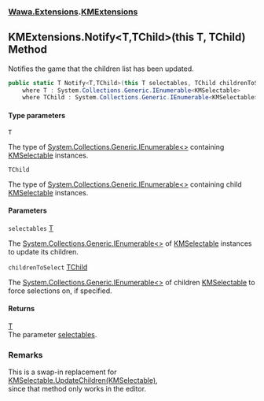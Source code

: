 ### [Wawa.Extensions](Wawa.Extensions.md 'Wawa.Extensions').[KMExtensions](KMExtensions.md 'Wawa.Extensions.KMExtensions')

## KMExtensions.Notify<T,TChild>(this T, TChild) Method

Notifies the game that the children list has been updated.

```csharp
public static T Notify<T,TChild>(this T selectables, TChild childrenToSelect)
    where T : System.Collections.Generic.IEnumerable<KMSelectable>
    where TChild : System.Collections.Generic.IEnumerable<KMSelectable>;
```
#### Type parameters

<a name='Wawa.Extensions.KMExtensions.Notify_T,TChild_(thisT,TChild).T'></a>

`T`

The type of [System.Collections.Generic.IEnumerable&lt;&gt;](https://docs.microsoft.com/en-us/dotnet/api/System.Collections.Generic.IEnumerable-1 'System.Collections.Generic.IEnumerable`1') containing [KMSelectable](https://docs.microsoft.com/en-us/dotnet/api/KMSelectable 'KMSelectable') instances.

<a name='Wawa.Extensions.KMExtensions.Notify_T,TChild_(thisT,TChild).TChild'></a>

`TChild`

The type of [System.Collections.Generic.IEnumerable&lt;&gt;](https://docs.microsoft.com/en-us/dotnet/api/System.Collections.Generic.IEnumerable-1 'System.Collections.Generic.IEnumerable`1') containing child [KMSelectable](https://docs.microsoft.com/en-us/dotnet/api/KMSelectable 'KMSelectable') instances.
#### Parameters

<a name='Wawa.Extensions.KMExtensions.Notify_T,TChild_(thisT,TChild).selectables'></a>

`selectables` [T](KMExtensions.Notify{T,TChild}(T,TChild).md#Wawa.Extensions.KMExtensions.Notify_T,TChild_(thisT,TChild).T 'Wawa.Extensions.KMExtensions.Notify<T,TChild>(this T, TChild).T')

The [System.Collections.Generic.IEnumerable&lt;&gt;](https://docs.microsoft.com/en-us/dotnet/api/System.Collections.Generic.IEnumerable-1 'System.Collections.Generic.IEnumerable`1') of [KMSelectable](https://docs.microsoft.com/en-us/dotnet/api/KMSelectable 'KMSelectable') instances to update its children.

<a name='Wawa.Extensions.KMExtensions.Notify_T,TChild_(thisT,TChild).childrenToSelect'></a>

`childrenToSelect` [TChild](KMExtensions.Notify{T,TChild}(T,TChild).md#Wawa.Extensions.KMExtensions.Notify_T,TChild_(thisT,TChild).TChild 'Wawa.Extensions.KMExtensions.Notify<T,TChild>(this T, TChild).TChild')

The [System.Collections.Generic.IEnumerable&lt;&gt;](https://docs.microsoft.com/en-us/dotnet/api/System.Collections.Generic.IEnumerable-1 'System.Collections.Generic.IEnumerable`1') of children [KMSelectable](https://docs.microsoft.com/en-us/dotnet/api/KMSelectable 'KMSelectable') to force selections on, if specified.

#### Returns
[T](KMExtensions.Notify{T,TChild}(T,TChild).md#Wawa.Extensions.KMExtensions.Notify_T,TChild_(thisT,TChild).T 'Wawa.Extensions.KMExtensions.Notify<T,TChild>(this T, TChild).T')  
The parameter [selectables](KMExtensions.Notify{T,TChild}(T,TChild).md#Wawa.Extensions.KMExtensions.Notify_T,TChild_(thisT,TChild).selectables 'Wawa.Extensions.KMExtensions.Notify<T,TChild>(this T, TChild).selectables').

### Remarks
  
This is a swap-in replacement for [KMSelectable.UpdateChildren(KMSelectable)](https://docs.microsoft.com/en-us/dotnet/api/KMSelectable.UpdateChildren#KMSelectable_UpdateChildren_KMSelectable_ 'KMSelectable.UpdateChildren(KMSelectable)'),  
since that method only works in the editor.